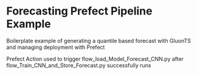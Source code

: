 # Forecasting Prefect Pipeline Example
Boilerplate example of generating a quantile based forecast with GluonTS and managing deployment with Prefect


Prefect Action used to trigger flow_load_Model_Forecast_CNN.py after flow_Train_CNN_and_Store_Forecast.py successfully runs
